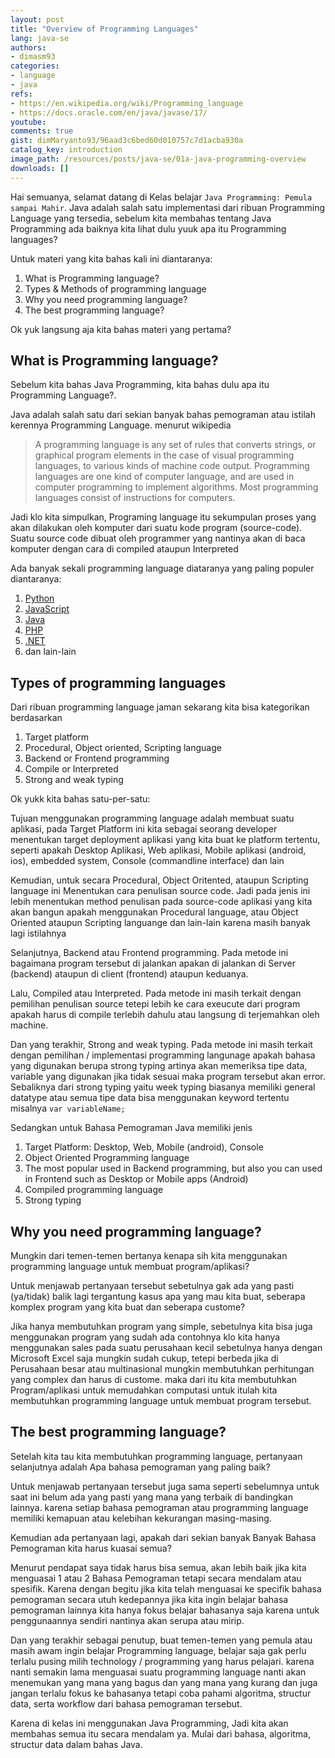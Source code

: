 ```yaml
---
layout: post
title: "Overview of Programming Languages"
lang: java-se
authors:
- dimasm93
categories:
- language
- java
refs: 
- https://en.wikipedia.org/wiki/Programming_language
- https://docs.oracle.com/en/java/javase/17/
youtube: 
comments: true
gist: dimMaryanto93/96aad3c6bed60d010757c7d1acba930a
catalog_key: introduction
image_path: /resources/posts/java-se/01a-java-programming-overview
downloads: []
---
```


Hai semuanya, selamat datang di Kelas belajar `Java Programming: Pemula sampai Mahir`. Java adalah salah satu implementasi dari ribuan Programming Language yang tersedia, sebelum kita membahas tentang Java Programming ada baiknya kita lihat dulu yuuk apa itu Programming languages?

Untuk materi yang kita bahas kali ini diantaranya:

1. What is Programming language?
2. Types & Methods of programming language
3. Why you need programming language?
4. The best programming language?

Ok yuk langsung aja kita bahas materi yang pertama?

<!--more-->

## What is Programming language?

Sebelum kita bahas Java Programming, kita bahas dulu apa itu Programming Language?.

Java adalah salah satu dari sekian banyak bahas pemograman atau istilah kerennya Programming Language. menurut wikipedia

> A programming language is any set of rules that converts strings, or graphical program elements in the case of visual programming languages, to various kinds of machine code output. Programming languages are one kind of computer language, and are used in computer programming to implement algorithms. Most programming languages consist of instructions for computers.

Jadi klo kita simpulkan, Programing language itu sekumpulan proses yang akan dilakukan oleh komputer dari suatu kode program (source-code). Suatu source code dibuat oleh programmer yang nantinya akan di baca komputer dengan cara di compiled ataupun Interpreted

Ada banyak sekali programming language diataranya yang paling populer diantaranya:

1. [Python](https://www.python.org/)
2. [JavaScript](https://developer.mozilla.org/en-US/docs/Web/JavaScript)
3. [Java](https://www.oracle.com/java/)
4. [PHP](https://www.php.net/)
5. [.NET](https://dotnet.microsoft.com/en-us/)
6. dan lain-lain

## Types of programming languages

Dari ribuan programming language jaman sekarang kita bisa kategorikan berdasarkan 

1. Target platform
2. Procedural, Object oriented, Scripting language
3. Backend or Frontend programming
4. Compile or Interpreted
5. Strong and weak typing

Ok yukk kita bahas satu-per-satu: 

Tujuan menggunakan programming language adalah membuat suatu aplikasi, pada Target Platform ini kita sebagai seorang developer menentukan target deployment aplikasi yang kita buat ke platform tertentu, seperti apakah Desktop Aplikasi, Web aplikasi, Mobile aplikasi (android, ios), embedded system, Console (commandline interface) dan lain

Kemudian, untuk secara Procedural, Object Oritented, ataupun Scripting language ini Menentukan cara penulisan source code. Jadi pada jenis ini lebih menentukan method penulisan pada source-code aplikasi yang kita akan bangun apakah menggunakan Procedural language, atau Object Oriented ataupun Scripting languange dan lain-lain karena masih banyak lagi istilahnya

Selanjutnya, Backend atau Frontend programming. Pada metode ini bagaimana program tersebut di jalankan apakan di jalankan di Server (backend) ataupun di client (frontend) ataupun keduanya.

Lalu, Compiled atau Interpreted. Pada metode ini masih terkait dengan pemilihan penulisan source tetepi lebih ke cara exeucute dari program apakah harus di compile terlebih dahulu atau langsung di terjemahkan oleh machine.

Dan yang terakhir, Strong and weak typing. Pada metode ini masih terkait dengan pemilihan / implementasi programming langunage apakah bahasa yang digunakan berupa strong typing artinya akan memeriksa tipe data, variable yang digunakan jika tidak sesuai maka program tersebut akan error. Sebaliknya dari strong typing yaitu week typing biasanya memiliki general datatype atau semua tipe data bisa menggunakan keyword tertentu misalnya `var variableName;`

Sedangkan untuk Bahasa Pemograman Java memiliki jenis

1. Target Platform: Desktop, Web, Mobile (android), Console
2. Object Oriented Programming language
3. The most popular used in Backend programming, but also you can used in Frontend such as Desktop or Mobile apps (Android)
4. Compiled programming language
5. Strong typing

## Why you need programming language?

Mungkin dari temen-temen bertanya kenapa sih kita menggunakan programming language untuk membuat program/aplikasi?

Untuk menjawab pertanyaan tersebut sebetulnya gak ada yang pasti (ya/tidak) balik lagi tergantung kasus apa yang mau kita buat, seberapa komplex program yang kita buat dan seberapa custome?

Jika hanya membutuhkan program yang simple, sebetulnya kita bisa juga menggunakan program yang sudah ada contohnya klo kita hanya menggunakan sales pada suatu perusahaan kecil sebetulnya hanya dengan Microsoft Excel saja mungkin sudah cukup, tetepi berbeda jika di Perusahaan besar atau multinasional mungkin membutuhkan perhitungan yang complex dan harus di custome. maka dari itu kita membutuhkan Program/aplikasi untuk memudahkan computasi untuk itulah kita membutuhkan programming language untuk membuat program tersebut.

## The best programming language?

Setelah kita tau kita membutuhkan programming language, pertanyaan selanjutnya adalah Apa bahasa pemograman yang paling baik?

Untuk menjawab pertanyaan tersebut juga sama seperti sebelumnya untuk saat ini belum ada yang pasti yang mana yang terbaik di bandingkan lainnya. karena setiap bahasa pemograman atau programming language memiliki kemapuan atau kelebihan kekurangan masing-masing.

Kemudian ada pertanyaan lagi, apakah dari sekian banyak Banyak Bahasa Pemograman kita harus kuasai semua?

Menurut pendapat saya tidak harus bisa semua, akan lebih baik jika kita menguasai 1 atau 2 Bahasa Pemograman tetapi secara mendalam atau spesifik. Karena dengan begitu jika kita telah menguasai ke specifik bahasa pemograman secara utuh kedepannya jika kita ingin belajar bahasa pemograman lainnya kita hanya fokus belajar bahasanya saja karena untuk penggunaannya sendiri nantinya akan serupa atau mirip.

Dan yang terakhir sebagai penutup, buat temen-temen yang pemula atau masih awam ingin belajar Programming language, belajar saja gak perlu terlalu pusing milih technology / programming yang harus pelajari. karena nanti semakin lama menguasai suatu programming language nanti akan menemukan yang mana yang bagus dan yang mana yang kurang dan juga jangan terlalu fokus ke bahasanya tetapi coba pahami algoritma, structur data, serta workflow dari bahasa pemograman tersebut.

Karena di kelas ini menggunakan Java Programming, Jadi kita akan membahas semua itu secara mendalam ya. Mulai dari bahasa, algoritma, structur data dalam bahas Java.